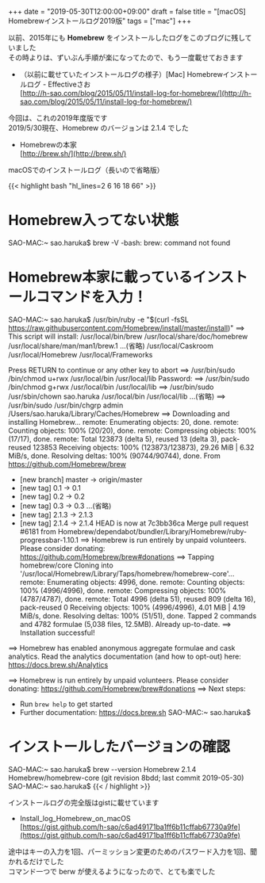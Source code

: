 +++
date = "2019-05-30T12:00:00+09:00"
draft = false
title = "[macOS] Homebrewインストールログ2019版"
tags = ["mac"]
+++

以前、2015年にも **Homebrew** をインストールしたログをこのブログに残していました  
その時よりは、ずいぶん手順が楽になってたので、もう一度載せておきます

- （以前に載せていたインストールログの様子）[Mac] Homebrewインストールログ - Effectiveさお  
[http://h-sao.com/blog/2015/05/11/install-log-for-homebrew/](http://h-sao.com/blog/2015/05/11/install-log-for-homebrew/)


今回は、これの2019年度版です  
2019/5/30現在、Homebrew のバージョンは 2.1.4 でした

- Homebrewの本家  
[http://brew.sh/](http://brew.sh/)


macOSでのインストールログ（長いので省略版）

{{< highlight bash "hl_lines=2 6 16 18 66" >}}
# Homebrew入ってない状態
SAO-MAC:~ sao.haruka$ brew -V
-bash: brew: command not found

# Homebrew本家に載っているインストールコマンドを入力！
SAO-MAC:~ sao.haruka$ /usr/bin/ruby -e "$(curl -fsSL https://raw.githubusercontent.com/Homebrew/install/master/install)"
==> This script will install:
/usr/local/bin/brew
/usr/local/share/doc/homebrew
/usr/local/share/man/man1/brew.1
   ...(省略)
/usr/local/Caskroom
/usr/local/Homebrew
/usr/local/Frameworks

Press RETURN to continue or any other key to abort
==> /usr/bin/sudo /bin/chmod u+rwx /usr/local/bin /usr/local/lib
Password:
==> /usr/bin/sudo /bin/chmod g+rwx /usr/local/bin /usr/local/lib
==> /usr/bin/sudo /usr/sbin/chown sao.haruka /usr/local/bin /usr/local/lib
   ...(省略)
==> /usr/bin/sudo /usr/bin/chgrp admin /Users/sao.haruka/Library/Caches/Homebrew
==> Downloading and installing Homebrew...
remote: Enumerating objects: 20, done.
remote: Counting objects: 100% (20/20), done.
remote: Compressing objects: 100% (17/17), done.
remote: Total 123873 (delta 5), reused 13 (delta 3), pack-reused 123853
Receiving objects: 100% (123873/123873), 29.26 MiB | 6.32 MiB/s, done.
Resolving deltas: 100% (90744/90744), done.
From https://github.com/Homebrew/brew
 * [new branch]      master     -> origin/master
 * [new tag]         0.1        -> 0.1
 * [new tag]         0.2        -> 0.2
 * [new tag]         0.3        -> 0.3
   ...(省略) 
 * [new tag]         2.1.3      -> 2.1.3
 * [new tag]         2.1.4      -> 2.1.4
HEAD is now at 7c3bb36ca Merge pull request #6181 from Homebrew/dependabot/bundler/Library/Homebrew/ruby-progressbar-1.10.1
==> Homebrew is run entirely by unpaid volunteers. Please consider donating:
  https://github.com/Homebrew/brew#donations
==> Tapping homebrew/core
Cloning into '/usr/local/Homebrew/Library/Taps/homebrew/homebrew-core'...
remote: Enumerating objects: 4996, done.
remote: Counting objects: 100% (4996/4996), done.
remote: Compressing objects: 100% (4787/4787), done.
remote: Total 4996 (delta 51), reused 809 (delta 16), pack-reused 0
Receiving objects: 100% (4996/4996), 4.01 MiB | 4.19 MiB/s, done.
Resolving deltas: 100% (51/51), done.
Tapped 2 commands and 4782 formulae (5,038 files, 12.5MB).
Already up-to-date.
==> Installation successful!

==> Homebrew has enabled anonymous aggregate formulae and cask analytics.
Read the analytics documentation (and how to opt-out) here:
  https://docs.brew.sh/Analytics

==> Homebrew is run entirely by unpaid volunteers. Please consider donating:
  https://github.com/Homebrew/brew#donations
==> Next steps:
- Run `brew help` to get started
- Further documentation: 
    https://docs.brew.sh
SAO-MAC:~ sao.haruka$ 

# インストールしたバージョンの確認
SAO-MAC:~ sao.haruka$ brew --version
Homebrew 2.1.4
Homebrew/homebrew-core (git revision 8bdd; last commit 2019-05-30)
SAO-MAC:~ sao.haruka$ 
{{< / highlight >}}

インストールログの完全版はgistに載せています  

- Install_log_Homebrew_on_macOS  
[https://gist.github.com/h-sao/c6ad49171ba1ff6b11cffab67730a9fe](https://gist.github.com/h-sao/c6ad49171ba1ff6b11cffab67730a9fe)

途中はキーの入力を1回、パーミッション変更のためのパスワード入力を1回、聞かれるだけでした  
コマンド一つで berw が使えるようになったので、とても楽でした
